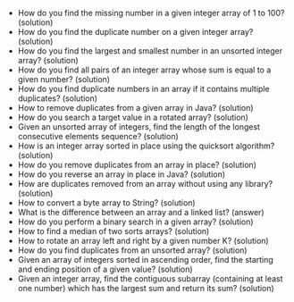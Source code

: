 
 - How do you find the missing number in a given integer array of 1 to 100? (solution)
 - How do you find the duplicate number on a given integer array? (solution)
 - How do you find the largest and smallest number in an unsorted integer array? (solution)
 - How do you find all pairs of an integer array whose sum is equal to a given number? (solution)
 - How do you find duplicate numbers in an array if it contains multiple duplicates? (solution)
 - How to remove duplicates from a given array in Java? (solution)
 - How do you search a target value in a rotated array? (solution)
 - Given an unsorted array of integers, find the length of the longest consecutive elements sequence? (solution)
 - How is an integer array sorted in place using the quicksort algorithm? (solution)
 - How do you remove duplicates from an array in place? (solution)
 - How do you reverse an array in place in Java? (solution)
 - How are duplicates removed from an array without using any library? (solution)
 - How to convert a byte array to String? (solution)
 - What is the difference between an array and a linked list? (answer)
 - How do you perform a binary search in a given array? (solution)
 - How to find a median of two sorts arrays? (solution)
 - How to rotate an array left and right by a given number K? (solution)
 - How do you find duplicates from an unsorted array? (solution)
 - Given an array of integers sorted in ascending order, find the starting and ending position of a given value? (solution)
 - Given an integer array, find the contiguous subarray (containing at least one number) which has the largest sum and return its sum? (solution)
